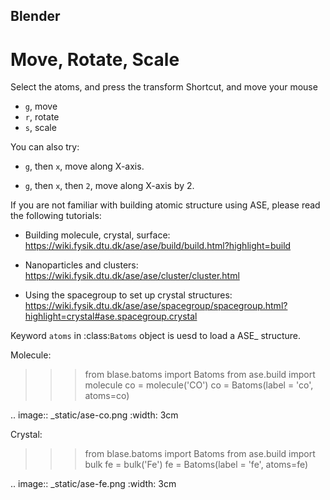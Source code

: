 Blender
---------


Move, Rotate, Scale
=======================
Select the atoms, and press the transform Shortcut, and move your mouse

- `g`, move
- `r`, rotate
- `s`, scale

You can also try:

- `g`, then `x`, move along X-axis.

- `g`, then `x`, then `2`, move along X-axis by 2.





If you are not familiar with building atomic structure using ASE, please read the following tutorials:

* Building molecule, crystal, surface: https://wiki.fysik.dtu.dk/ase/ase/build/build.html?highlight=build



* Nanoparticles and clusters: https://wiki.fysik.dtu.dk/ase/ase/cluster/cluster.html


* Using the spacegroup to set up crystal structures: https://wiki.fysik.dtu.dk/ase/ase/spacegroup/spacegroup.html?highlight=crystal#ase.spacegroup.crystal


Keyword ``atoms`` in :class:`Batoms` object is uesd to load a ASE_ structure.


Molecule:

>>> from blase.batoms import Batoms
>>> from ase.build import molecule
>>> co = molecule('CO')
>>> co = Batoms(label = 'co', atoms=co)

.. image:: _static/ase-co.png
   :width: 3cm

Crystal:

>>> from blase.batoms import Batoms
>>> from ase.build import bulk
>>> fe = bulk('Fe')
>>> fe = Batoms(label = 'fe', atoms=fe)

.. image:: _static/ase-fe.png
   :width: 3cm